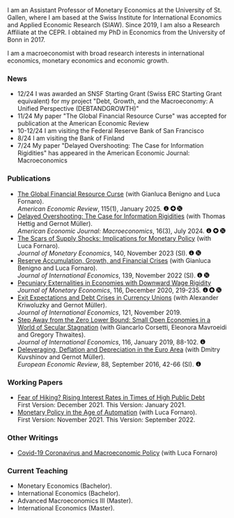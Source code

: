 I am an Assistant Professor of Monetary Economics at the University of St. Gallen, where I am based at the Swiss Institute for International Economics and Applied Economic Research (SIAW). Since 2019, I am also a Research Affiliate at the CEPR. I obtained my PhD in Economics from the University of Bonn in 2017.

I am a macroeconomist with broad research interests in international economics, monetary economics and economic growth. 

### News
- 12/24 I was awarded an SNSF Starting Grant (Swiss ERC Starting Grant equivalent) for my project "Debt, Growth, and the Macroeconomy: A Unified Perspective (DEBTANDGROWTH)"
- 11/24 My paper "The Global Financial Resource Curse" was accepted for publication at the American Economic Review
- 10-12/24 I am visiting the Federal Reserve Bank of San Francisco
- 8/24 I am visiting the Bank of Finland
- 7/24 My paper "Delayed Overshooting: The Case for Information Rigidities" has appeared in the American Economic Journal: Macroeconomics

### Publications
- <a href="https://www.aeaweb.org/articles?id=10.1257/aer.20211792" target="_blank">The Global Financial Resource Curse</a> (with Gianluca Benigno and Luca Fornaro).   
*American Economic Review*, 115(1), January 2025.
<a href="./globfincurse_August2024.pdf" target="_blank"><img border="0" alt="X" src="arrow.png" width="12" height="12"></a> <a href="./globfincurse_OnlineAppendix.pdf" target="_blank"><img border="0" alt="X" src="plus.png" width="12" height="12"></a> <a href="https://www.openicpsr.org/openicpsr/project/208605/version/V1/view" target="_blank"><img border="0" alt="X" src="tool.png" width="12" height="12"></a>
- <a href="https://www.aeaweb.org/articles?id=10.1257/mac.20210212&&from=f" target="_blank">Delayed Overshooting: The Case for Information Rigidities</a> (with Thomas Hettig and Gernot Müller).     
*American Economic Journal: Macroeconomics*, 16(3), July 2024.
<a href="./DelayedOvershooting_2023Feb.pdf" target="_blank"><img border="0" alt="X" src="arrow.png" width="12" height="12"></a> <a href="https://www.aeaweb.org/content/file?id=21024" target="_blank"><img border="0" alt="X" src="plus.png" width="12" height="12"></a> <a href="https://www.openicpsr.org/openicpsr/project/193087/version/V1/view" target="_blank"><img border="0" alt="X" src="tool.png" width="12" height="12"></a>
- <a href="https://www.sciencedirect.com/science/article/pii/S0304393223000417?via%3Dihub" target="_blank">The Scars of Supply Shocks: Implications for Monetary Policy</a> (with Luca Fornaro).  
*Journal of Monetary Economics*, 140, November 2023 (SI).
<a href="./TSS-pub-1.pdf" target="_blank"><img border="0" alt="X" src="arrow.png" width="12" height="12"></a> <a href="https://www.dropbox.com/scl/fi/dlc1t6j4mb4jwgqmq3beo/Code.zip?rlkey=saatd8ey8u85kj6bajygj5zb5&dl=0" target="_blank"><img border="0" alt="X" src="tool.png" width="12" height="12"></a>
- <a href="https://www.sciencedirect.com/science/article/abs/pii/S0022199622000927" target="_blank">Reserve Accumulation, Growth, and Financial Crises</a> (with Gianluca Benigno and Luca Fornaro).  
*Journal of International Economics*, 139, November 2022 (SI).
<a href="./RAGFC-pub-1.pdf" target="_blank"><img border="0" alt="X" src="arrow.png" width="12" height="12"></a> <a href="https://data.mendeley.com/datasets/yv9mpth5zk/1" target="_blank"><img border="0" alt="X" src="tool.png" width="12" height="12"></a>
- <a href="https://www.sciencedirect.com/science/article/abs/pii/S0304393219301904" target="_blank">Pecuniary Externalities in Economies with Downward Wage Rigidity</a>  
*Journal of Monetary Economics*, 116, December 2020, 219-235. <a href="./Pecuniary_Final.pdf" target="_blank"><img border="0" alt="X" src="arrow.png" width="12" height="12"></a> <a href="./Pecuniary_Online_Appendix" target="_blank"><img border="0" alt="X" src="plus.png" width="12" height="12"></a> <a href="https://www.dropbox.com/scl/fi/b6yzpsvn4j00k29cpu1f2/Code.zip?rlkey=ydb2zfz8vts3f0pamb7ifbfb7&st=zukxclvf&dl=0" target="_blank"><img border="0" alt="X" src="tool.png" width="12" height="12"></a>
- <a href="https://www.sciencedirect.com/science/article/abs/pii/S0022199619300777" target="_blank">Exit Expectations and Debt Crises in Currency Unions</a> (with Alexander Kriwoluzky and Gernot Müller).   
*Journal of International Economics*, 121, November 2019.
- <a href="https://www.sciencedirect.com/science/article/abs/pii/S002219961830254X?via%3Dihub" target="_blank">Step Away from the Zero Lower Bound: Small Open Economies in a World of Secular Stagnation</a> (with Giancarlo Corsetti, Eleonora Mavroeidi and Gregory Thwaites).  
*Journal of International Economics*, 116, January 2019, 88-102. <a href="./SOEinSecStag_Final.pdf" target="_blank"><img border="0" alt="X" src="arrow.png" width="12" height="12"></a>
- <a href="https://www.sciencedirect.com/science/article/abs/pii/S001429211630037X" target="_blank">Deleveraging, Deflation and Depreciation in the Euro Area</a> (with Dmitry Kuvshinov and Gernot Müller).  
*European Economic Review*, 88, September 2016, 42-66 (SI). <a href="./ddd_Final.pdf" target="_blank"><img border="0" alt="X" src="arrow.png" width="12" height="12"></a>

### Working Papers
- <a href="./FearOfHiking_Jan2024.pdf" target="_blank">Fear of Hiking? Rising Interest Rates in Times of High Public Debt</a>   
First Version: December 2021. This Version: January 2021.
- <a href="./mpaut_sept2022.pdf" target="_blank">Monetary Policy in the Age of Automation</a> (with Luca Fornaro).  
First Version: November 2021. This Version: September 2022.

### Other Writings
- <a href="./corona_v2.pdf" target="_blank">Covid-19 Coronavirus and Macroeconomic Policy</a> (with Luca Fornaro)  

### Current Teaching
- Monetary Economics (Bachelor).
- International Economics (Bachelor).
- Advanced Macroeconomics III (Master).
- International Economics (Master).
